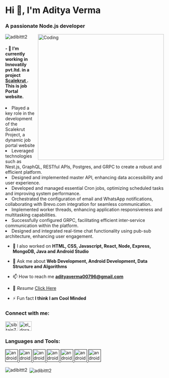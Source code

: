 <div>
<h1 align="left">Hi 👋, I'm Aditya Verma</h1>
<h3 align="left">A passionate Node.js developer</h3>
</div>
<div>
<img align="right" alt="Coding" width="400" src="https://media0.giphy.com/media/RbDKaczqWovIugyJmW/giphy.gif?cid=790b761139416ed019554dfd7f47eec1dee547bb5358b504&rid=giphy.gif&ct=g">
</div>
<div>
<p align="left"> <img src="https://komarev.com/ghpvc/?username=adibittt2&label=Profile%20views&color=0e75b6&style=flat" alt="adibittt2" /> </p>
</div>
<div>
<h4> - 🌱 I’m currently working in Innovatily pvt.ltd. in a project <a href = 'https://marketplace.scalekrut.com/'> Scalekrut </a>. This is job Portal website.</h4>
<li>Played a key role in the development of the Scalekrut Project, a dynamic job portal website </li>
<li>Leveraged technologies such as Nest.js, GraphQL, RESTful APIs, Postgres, and GRPC to create a robust and efficient platform.
</li>
<li>
Designed and implemented master API, enhancing data accessibility and user experience.
</li>
<li>
Developed and managed essential Cron jobs, optimizing scheduled tasks and improving system performance.
</li>
<li>
Orchestrated the configuration of email and WhatsApp notifications, collaborating with Brevo.com integration for seamless communication.
</li>
<li>
Implemented worker threads, enhancing application responsiveness and multitasking capabilities.
</li>
<li>
Successfully configured GRPC, facilitating efficient inter-service communication within the platform.
</li>
<li>
Designed and integrated real-time chat functionality using pub-sub architecture, enhancing user engagement.
</li>

</div>

<!-- <p align="left"> <a href="https://github.com/ryo-ma/github-profile-trophy"><img src="https://github-profile-trophy.vercel.app/?username=jaysanodiya" alt="jaysanodiya" /></a> </p> -->
- 🌱 I also worked on **HTML, CSS, Javascript, React, Node, Express, MongoDB, Java and Android Studio**

- 💬 Ask me about **Web Development, Android Development, Data Structure and Algorithms**

- 📫 How to reach me **adityaverma00796@gmail.com**

- 📄 *Resume* [Click Here](https://drive.google.com/file/d/1mGODCP_H3D8AmLs037d8lUxF97OS_l7e/view?usp=sharing)

- ⚡ Fun fact **I think I am Cool Minded**

<h3 align="left">Connect with me:</h3>
<p align="left">
<!-- <a href="#" target="blank"><img align="center" src="https://raw.githubusercontent.com/rahuldkjain/github-profile-readme-generator/master/src/images/icons/Social/twitter.svg" alt="sibtain4ahmad" height="30" width="40" /></a> -->
<a href="www.linkedin.com/in/aditya-verma-06584224b/" target="blank"><img align="center" src="https://raw.githubusercontent.com/rahuldkjain/github-profile-readme-generator/master/src/images/icons/Social/linked-in-alt.svg" alt="sibtain7352" height="30" width="40" /></a>
<a href="https://github.com/Adibittt2" target="blank"><img align="center" src="https://www.influxdata.com/wp-content/uploads/GitHub-logo.jpg" alt="el_dorado_sib" height="30" width="40" /></a>
</p>

<h3 align="left">Languages and Tools:</h3>
<p align="left"> 

<a href="" target="_blank" rel="noreferrer"> <img src="https://upload.wikimedia.org/wikipedia/commons/thumb/6/61/HTML5_logo_and_wordmark.svg/1200px-HTML5_logo_and_wordmark.svg.png" alt="android" width="40" height="40"/> </a> 
<a href="" target="_blank" rel="noreferrer"> <img src="https://upload.wikimedia.org/wikipedia/commons/thumb/d/d5/CSS3_logo_and_wordmark.svg/1200px-CSS3_logo_and_wordmark.svg.png" alt="android" width="40" height="40"/> </a>
 <a href="" target="_blank" rel="noreferrer"> <img src="http://code-institute-org.github.io/Full-Stack-Web-Developer-Stream-0/assets/javascript.png" alt="android" width="40" height="40"/> </a>
<a href="" target="_blank" rel="noreferrer"> <img src="https://upload.wikimedia.org/wikipedia/commons/thumb/a/a7/React-icon.svg/1200px-React-icon.svg.png" alt="android" width="40" height="40"/> </a> 
<a href="" target="_blank" rel="noreferrer"> <img src="https://upload.wikimedia.org/wikipedia/commons/thumb/d/d9/Node.js_logo.svg/1200px-Node.js_logo.svg.png" alt="android" width="40" height="40"/> </a> 
<a href="" target="_blank" rel="noreferrer"> <img src="https://miro.medium.com/max/1400/1*XP-mZOrIqX7OsFInN2ngRQ.png" alt="android" width="40" height="40"/> </a> 
<a href="" target="_blank" rel="noreferrer"> <img src="https://g.foolcdn.com/art/companylogos/square/mdb.png" alt="android" width="40" height="40"/> </a> 

 </p>

<div><img align="left" src="https://github-readme-stats.vercel.app/api/top-langs?username=adibittt2&show_icons=true&locale=en&layout=compact" alt="adibittt2" /></div>

<div>&nbsp;<img align="center" src="https://github-readme-stats.vercel.app/api?username=adibittt2&show_icons=true&locale=en" alt="adibittt2" /></div>

<!-- 
<p><img align="center" src="https://github-readme-streak-stats.herokuapp.com/?user=jaysanodiya&" alt="jaysanodiya" /></p> -->
